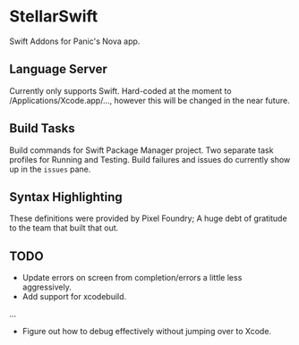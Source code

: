 # StellarSwift

Swift Addons for Panic's Nova app.

## Language Server

Currently only supports Swift.  Hard-coded at the moment to /Applications/Xcode.app/..., however this will be changed in the near future.

## Build Tasks

Build commands for Swift Package Manager project.  Two separate task profiles for Running and Testing.
Build failures and issues do currently show up in the `issues` pane.

## Syntax Highlighting

These definitions were provided by Pixel Foundry; A huge debt of gratitude to the team that built that out.

## TODO

- Update errors on screen from completion/errors a little less aggressively.
- Add support for xcodebuild.

...

- Figure out how to debug effectively without jumping over to Xcode.
